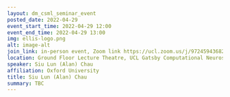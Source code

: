 ```yaml
---
layout: dm_csml_seminar_event
posted_date: 2022-04-29
event_start_time: 2022-04-29 12:00
event_end_time: 2022-04-29 13:00
img: ellis-logo.png
alt: image-alt
join_link: in-person event, Zoom link https://ucl.zoom.us/j/97245943682
location: Ground Floor Lecture Theatre, UCL Gatsby Computational Neuroscience Unit, 25 Howland St, London W1T 4JG
speaker: Siu Lun (Alan) Chau
affiliation: Oxford University
title: Siu Lun (Alan) Chau
summary: TBC
---
```

